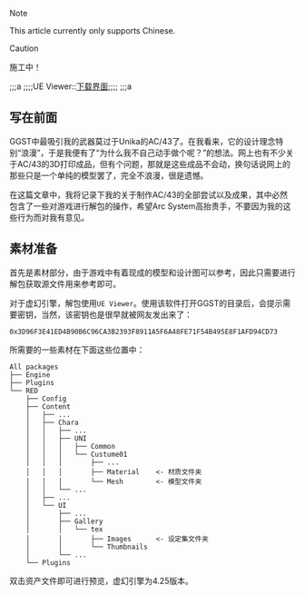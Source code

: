 > [!NOTE]
> This article currently only supports Chinese.

> [!CAUTION]
> 施工中！

<!-- ##{"script":"<script src='https://OmnisyR.github.io/assets/HyperTOC.js'></script>"}## -->

;;;a
;;;;UE Viewer::[下载界面](https://www.gildor.org/en/projects/umodel#files);;;;
;;;a
## 写在前面
GGST中最吸引我的武器莫过于Unika的AC/43了。在我看来，它的设计理念特别“浪漫”，于是我便有了“为什么我不自己动手做个呢？”的想法。网上也有不少关于AC/43的3D打印成品，但有个问题，那就是这些成品不会动，换句话说网上的那些只是一个单纯的模型罢了，完全不浪漫，很是遗憾。

在这篇文章中，我将记录下我的关于制作AC/43的全部尝试以及成果，其中必然包含了一些对游戏进行解包的操作，希望Arc System高抬贵手，不要因为我的这些行为而对我有意见。

## 素材准备
首先是素材部分，由于游戏中有着现成的模型和设计图可以参考，因此只需要进行解包获取源文件用来参考即可。

对于虚幻引擎，解包使用`UE Viewer`。使用该软件打开GGST的目录后，会提示需要密钥，当然，该密钥也是很早就被网友发出来了：
```
0x3D96F3E41ED4B90B6C96CA3B2393F8911A5F6A48FE71F54B495E8F1AFD94CD73
```
所需要的一些素材在下面这些位置中：
```
All packages
├── Engine
├── Plugins
└── RED
    ├── Config
    ├── Content
    │   ├── ...
    │   ├── Chara
    │   │   ├── ...
    │   │   ├── UNI
    │   │   │   ├── Common
    │   │   │   └── Custume01
    │   │   │       ├── ...
    │   │   │       ├── Material    <- 材质文件夹
    │   │   │       └── Mesh        <- 模型文件夹
    │   │   └── ...
    │   ├── ...
    │   └── UI
    │       ├── ...
    │       ├── Gallery
    │       │   └── tex
    │       │       ├── Images      <- 设定集文件夹
    │       │       └── Thumbnails
    │       └── ...
    └── Plugins
```
双击资产文件即可进行预览，虚幻引擎为4.25版本。
